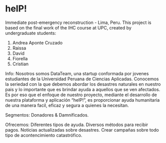 # helP!
Immediate post-emergency reconstruction - Lima, Peru.
This project is based on the final work of the IHC course at UPC, created by undergraduate students:
1. Andrea Aponte Cruzado
2. Raissa
3. David
4. Fiorella
5. Cristian

Info: Nosotros somos DataTeam, una startup conformada por jovenes estudiantes de la Universidad Peruana de Ciencias Aplicadas. Conocemos la seriedad con la que debemos abordar los desastres naturales en nuestro pais y lo importante que es brindar ayuda a aquellos que se ven afectados. Es por eso que el enfoque de nuestro proyecto, mediante el desarrollo de nuestra plataforma y aplicación “helP!”, es proporcionar ayuda humanitaria de una manera facil, eficaz y segura a quienes la necesitan.

Segmentos: Donadores & Damnificados.

Ofrecemos:
           Diferentes tipos de ayuda.
           Diversos métodos para recibir pagos.
           Noticias actualizadas sobre desastres.
           Crear campañas sobre todo tipo de acontencimiento catastrófico.
